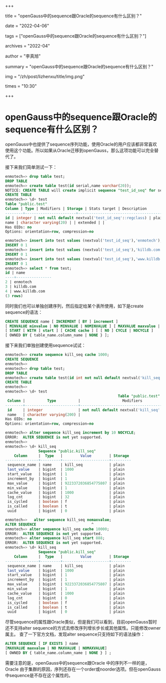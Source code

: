 +++

title = "openGauss中的sequence跟Oracle的sequence有什么区别？" 

date = "2022-04-06" 

tags = ["openGauss中的sequence跟Oracle的sequence有什么区别？"] 

archives = "2022-04" 

author = "李真旭" 

summary = "openGauss中的sequence跟Oracle的sequence有什么区别？"

img = "/zh/post/lizhenxu/title/img.png" 

times = "10:30"

+++

# openGauss中的sequence跟Oracle的sequence有什么区别？

openGauss中也提供了sequence序列功能，使用Oracle的用户应该都非常喜欢使用这个功能。所以如果从Oracle迁移到openGauss，那么这项功能可以完全替代了。

接下来我们简单测试一下：

```sql
enmotech=> drop table test;
DROP TABLE
enmotech=> create table test(id serial,name varchar(20));
NOTICE: CREATE TABLE will create implicit sequence "test_id_seq" for serial column "test.id"
CREATE TABLE
enmotech=> \d+ test
Table "public.test"
Column | Type | Modifiers | Storage | Stats target | Description
--------+-----------------------+---------------------------------------------------+----------+--------------+-------------
id | integer | not null default nextval('test_id_seq'::regclass) | plain | |
name | character varying(20) | | extended | |
Has OIDs: no
Options: orientation=row, compression=no

enmotech=> insert into test values (nextval('test_id_seq'),'enmotech');
INSERT 0 1
enmotech=> insert into test values (nextval('test_id_seq'),'killdb.com');
INSERT 0 1
enmotech=> insert into test values (nextval('test_id_seq'),'www.killdb.com');
INSERT 0 1
enmotech=> select * from test;
id | name
----+----------------
2 | enmotech
3 | killdb.com
4 | www.killdb.com
(3 rows)
```


同时我们也可以单独创建序列，然后指定给某个表所使用，如下是create sequence的语法：

```sql
CREATE SEQUENCE name [ INCREMENT [ BY ] increment ]
[ MINVALUE minvalue | NO MINVALUE | NOMINVALUE ] [ MAXVALUE maxvalue | NO MAXVALUE | NOMAXVALUE]
[ START [ WITH ] start ] [ CACHE cache ] [ [ NO ] CYCLE | NOCYCLE ]
[ OWNED BY { table_name.column_name | NONE } ];
```

接下来我们单独创建使用sequence试试：

```sql
enmotech=> create sequence kill_seq cache 1000;
CREATE SEQUENCE
enmotech=> 
enmotech=> drop table test;
DROP TABLE
enmotech=> create table test(id int not null default nextval('kill_seq'),name varchar(200));
CREATE TABLE
enmotech=> 
enmotech=> \d+ test
                                                   Table "public.test"
 Column |          Type          |                   Modifiers                    | Storage  | Stats target | Description 
--------+------------------------+------------------------------------------------+----------+--------------+-------------
 id     | integer                | not null default nextval('kill_seq'::regclass) | plain    |              | 
 name   | character varying(200) |                                                | extended |              | 
Has OIDs: no
Options: orientation=row, compression=no

enmotech=> alter sequence kill_seq increment by 10 NOCYCLE;
ERROR:  ALTER SEQUENCE is not yet supported.
enmotech=>  
enmotech=> \d+ kill_seq
               Sequence "public.kill_seq"
    Column     |  Type   |        Value        | Storage 
---------------+---------+---------------------+---------
 sequence_name | name    | kill_seq            | plain
 last_value    | bigint  | 1000                | plain
 start_value   | bigint  | 1                   | plain
 increment_by  | bigint  | 1                   | plain
 max_value     | bigint  | 9223372036854775807 | plain
 min_value     | bigint  | 1                   | plain
 cache_value   | bigint  | 1000                | plain
 log_cnt       | bigint  | 32                  | plain
 is_cycled     | boolean | f                   | plain
 is_called     | boolean | t                   | plain
 uuid          | bigint  | 0                   | plain

enmotech=>   alter sequence kill_seq nomaxvalue;
ALTER SEQUENCE                         ^
enmotech=> alter sequence kill_seq cache 10000;
ERROR:  ALTER SEQUENCE is not yet supported.
enmotech=> alter sequence kill_seq start 888;
ERROR:  ALTER SEQUENCE is not yet supported.
enmotech=> \d+ kill_seq
               Sequence "public.kill_seq"
    Column     |  Type   |        Value        | Storage 
---------------+---------+---------------------+---------
 sequence_name | name    | kill_seq            | plain
 last_value    | bigint  | 1000                | plain
 start_value   | bigint  | 1                   | plain
 increment_by  | bigint  | 1                   | plain
 max_value     | bigint  | 9223372036854775807 | plain
 min_value     | bigint  | 1                   | plain
 cache_value   | bigint  | 1000                | plain
 log_cnt       | bigint  | 0                   | plain
 is_cycled     | boolean | f                   | plain
 is_called     | boolean | t                   | plain
 uuid          | bigint  | 0                   | plain
```

尽管sequence的属性跟Oracle类似，但是我们可以看到，目前openGauss暂时还不支持alter sequence的方式去修改序列增长步长或其他属性。只能修改owner属主。
查了一下官方文档，发现alter sequence只支持如下的语法操作：

```sql
ALTER SEQUENCE [ IF EXISTS ] name
[MAXVALUE maxvalue | NO MAXVALUE | NOMAXVALUE]
[ OWNED BY { table_name.column_name | NONE } ] ;
```

需要注意的是，openGauss中的sequence跟Oracle 中的序列不一样的是，Oracle 由于集群的原因，序列还存在一个order或noorder选项。但在openGauss中sequence是不存在这个属性的。
